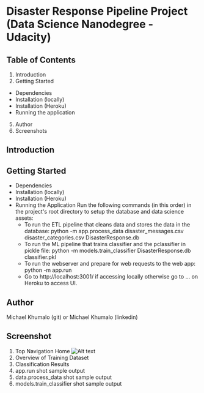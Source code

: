 # Disaster Response Pipeline Project (Data Science Nanodegree - Udacity)

## Table of Contents
1. Introduction
2. Getting Started
  - Dependencies
  - Installation (locally)
  - Installation (Heroku)
  - Running the application
5. Author
6. Screenshots
## Introduction
## Getting Started
  - Dependencies
  - Installation (locally)
  - Installation (Heroku)
  - Running the Application
    Run the following commands (in this order) in the project's root directory to setup the database and data science assets:
    - To run the ETL pipeline that cleans data and stores the data in the database:
        python -m app.process_data disaster_messages.csv disaster_categories.csv DisasterResponse.db
    - To run the ML pipeline that trains classifier and the pclassifier in pickle file:
        python -m models.train_classifier DisasterResponse.db classifier.pkl
    - To run the webserver and prepare for web requests to the web app:
        python -m app.run
    - Go to http://localhost:3001/ if accessing locally otherwise go to ... on Heroku to access UI.
## Author
Michael Khumalo (git) or Michael Khumalo (linkedin)
## Screenshot
1. Top Navigation Home
    ![Alt text](https://github.com/chiurane/data-scientist-nanodegree/blob/master/disaster-response-project/screenshots/top_nav_home.PNG "Top Navigation")
3. Overview of Training Dataset
4. Classification Results
5. app.run shot sample output
6. data.process_data shot sample output
7. models.train_classifier shot sample output
